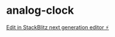 # analog-clock

[Edit in StackBlitz next generation editor ⚡️](https://stackblitz.com/~/github.com/musawir72/analog-clock)